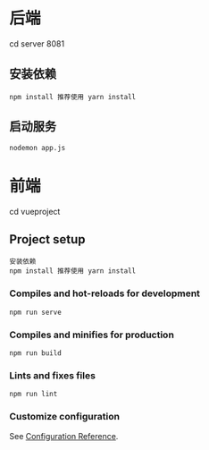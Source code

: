 # 后端
cd server 8081
## 安装依赖
```
npm install 推荐使用 yarn install
```
## 启动服务
```
nodemon app.js
```


# 前端
cd vueproject

## Project setup
```
安装依赖
npm install 推荐使用 yarn install
```

### Compiles and hot-reloads for development
```
npm run serve
```

### Compiles and minifies for production
```
npm run build
```

### Lints and fixes files
```
npm run lint
```

### Customize configuration
See [Configuration Reference](https://cli.vuejs.org/config/).
